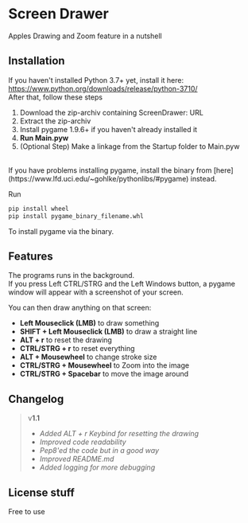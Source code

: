 # Screen Drawer
Apples Drawing and Zoom feature in a nutshell

## Installation

If you haven't installed Python 3.7+ yet, install it here: https://www.python.org/downloads/release/python-3710/  
After that, follow these steps

1. Download the zip-archiv containing ScreenDrawer: URL   
2. Extract the zip-archiv
3. Install pygame 1.9.6+ if you haven't already installed it
4. **Run Main.pyw**  
5. (Optional Step) Make a linkage from the Startup folder to Main.pyw  

<br />
If you have problems installing pygame, install the binary from [here](https://www.lfd.uci.edu/~gohlke/pythonlibs/#pygame) instead.  

Run  

```bash
pip install wheel
pip install pygame_binary_filename.whl
```

To install pygame via the binary.

## Features

The programs runs in the background.  
If you press Left CTRL/STRG and the Left Windows button, a pygame window will appear with a screenshot of your screen.  
  
You can then draw anything on that screen:
- **Left Mouseclick (LMB)** to draw something
- **SHIFT + Left Mouseclick (LMB)** to draw a straight line
- **ALT + r** to reset the drawing
- **CTRL/STRG + r** to reset everything
- **ALT + Mousewheel** to change stroke size  
- **CTRL/STRG + Mousewheel** to Zoom into the image  
- **CTRL/STRG + Spacebar** to move the image around

## Changelog

> v**1.1**
> * *Added ALT + r Keybind for resetting the drawing*
> * *Improved code readability*
> * *Pep8'ed the code but in a good way*
> * *Improved README.md*
> * *Added logging for more debugging*

## License stuff

Free to use
